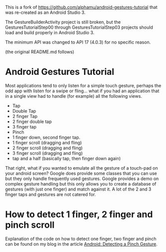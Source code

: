 This is a fork of https://github.com/alphamu/android-gestures-tutorial that was re-created as an Android Studio 3.

The GestureBuilderActivity project is still broken, but the GesturesTutorialStep00 through GesturesTutorialStep03 projects should load and build properly in Android Studio 3. 

The minimum API was changed to API 17 (4.0.3) for no specific reason.

(the original README.md follows)

Android Gestures Tutorial
=========================

Most applications tend to only listen for a simple touch gesture, perhaps the odd app with listen for a swipe or fling... what if you had an application that in a single view had to handle (for example) all the following views.

- Tap
- Double Tap
- 2 finger Tap
- 2 finger double tap
- 3 finger tap
- Pinch
- 1 finger down, second finger tap.
- 1 finger scroll (dragging and fling)
- 2 finger scroll (dragging and fling)
- 3 finger scroll (dragging and fling)
- tap and a half (basically tap, then finger down again)

That right, what if you wanted to emulate all the gesture of a touch-pad on your android screen? Google does provide some classes that you can use but they only handle frequently used gestures. Google provides a demo on complex gesture handling but this only allows you to create a database of gestures (with just one finger) and match against it. A lot of the 2 and 3 finger taps and gestures are not catered for.

How to detect 1 finger, 2 finger and pinch scroll
=================================================

Explanation of the code on how to detect one finger, two finger and pinch can be found on my blog in the article [Android: Detecting a Pinch Gesture](https://medium.com/@ali.muzaffar/android-detecting-a-pinch-gesture-64a0a0ed4b41).